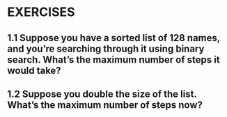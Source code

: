 # EXERCISES

## 1.1 Suppose you have a sorted list of 128 names, and you’re searching through it using binary search. What’s the maximum number of steps it would take?

## 1.2 Suppose you double the size of the list. What’s the maximum number of steps now?